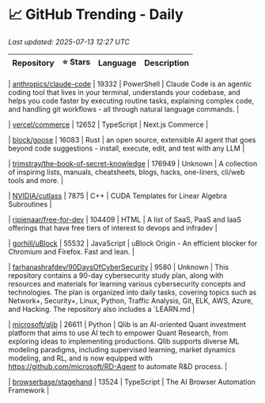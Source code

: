 # 📈 GitHub Trending - Daily

_Last updated: 2025-07-13 12:27 UTC_

| Repository | ⭐ Stars | Language | Description |
|------------|--------:|----------|-------------|

| [anthropics/claude-code](https://github.com/anthropics/claude-code) | 19332 | PowerShell | Claude Code is an agentic coding tool that lives in your terminal, understands your codebase, and helps you code faster by executing routine tasks, explaining complex code, and handling git workflows - all through natural language commands. |

| [vercel/commerce](https://github.com/vercel/commerce) | 12652 | TypeScript | Next.js Commerce |

| [block/goose](https://github.com/block/goose) | 16083 | Rust | an open source, extensible AI agent that goes beyond code suggestions - install, execute, edit, and test with any LLM |

| [trimstray/the-book-of-secret-knowledge](https://github.com/trimstray/the-book-of-secret-knowledge) | 176949 | Unknown | A collection of inspiring lists, manuals, cheatsheets, blogs, hacks, one-liners, cli/web tools and more. |

| [NVIDIA/cutlass](https://github.com/NVIDIA/cutlass) | 7875 | C++ | CUDA Templates for Linear Algebra Subroutines |

| [ripienaar/free-for-dev](https://github.com/ripienaar/free-for-dev) | 104409 | HTML | A list of SaaS, PaaS and IaaS offerings that have free tiers of interest to devops and infradev |

| [gorhill/uBlock](https://github.com/gorhill/uBlock) | 55532 | JavaScript | uBlock Origin - An efficient blocker for Chromium and Firefox. Fast and lean. |

| [farhanashrafdev/90DaysOfCyberSecurity](https://github.com/farhanashrafdev/90DaysOfCyberSecurity) | 9580 | Unknown | This repository contains a 90-day cybersecurity study plan, along with resources and materials for learning various cybersecurity concepts and technologies. The plan is organized into daily tasks, covering topics such as Network+, Security+, Linux, Python, Traffic Analysis, Git, ELK, AWS, Azure, and Hacking. The repository also includes a `LEARN.md |

| [microsoft/qlib](https://github.com/microsoft/qlib) | 26611 | Python | Qlib is an AI-oriented Quant investment platform that aims to use AI tech to empower Quant Research, from exploring ideas to implementing productions. Qlib supports diverse ML modeling paradigms, including supervised learning, market dynamics modeling, and RL, and is now equipped with https://github.com/microsoft/RD-Agent to automate R&D process. |

| [browserbase/stagehand](https://github.com/browserbase/stagehand) | 13524 | TypeScript | The AI Browser Automation Framework |
